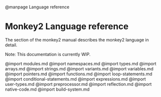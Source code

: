 
@manpage Language reference

# Monkey2 Language reference

The section of the monkey2 manual describes the monkey2 language in detail.

Note: This documentation is currently WIP.

@import modules.md
@import namespaces.md
@import types.md
@import arrays.md
@import strings.md
@import variants.md
@import variables.md
@import pointers.md
@import functions.md
@import loop-statements.md
@import conditional-statements.md
@import expressions.md
@import user-types.md
@import preprocessor.md
@import reflection.md
@import native-code.md
@import build-system.md
